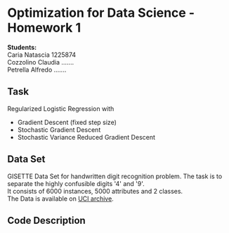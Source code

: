# Optimization for Data Science - Homework 1

**Students:**\
Caria Natascia       1225874\
Cozzolino Claudia    .......\
Petrella Alfredo     .......

## Task
Regularized Logistic Regression with
- Gradient Descent (fixed step size)
- Stochastic Gradient Descent
- Stochastic Variance Reduced Gradient Descent

## Data Set
GISETTE Data Set for handwritten digit recognition problem.
The task is to separate the highly confusible digits '4' and '9'.\
It consists of 6000 instances, 5000 attributes and 2 classes.\
The Data is available on [UCI archive](https://archive.ics.uci.edu/ml/datasets/Gisette).

## Code Description
